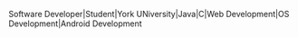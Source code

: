 Software Developer|Student|York UNiversity|Java|C|Web Development|OS Development|Android Development 
